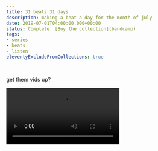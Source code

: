 ```yaml
---
title: 31 beats 31 days
description: making a beat a day for the month of july
date: 2019-07-01T04:00:00.000+00:00
status: Complete. [Buy the collection](bandcamp)
tags:
- series
- beats
- listen
eleventyExcludeFromCollections: true

---
```

get them vids up?

![Day 01](/assets/uploads/31-beats/day-01.webm)
